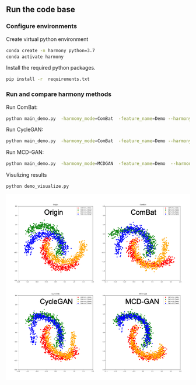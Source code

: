 ## Run the code base
### Configure environments
Create virtual python environment
```sh
conda create -n harmony python=3.7
conda activate harmony
```
Install the required python packages.
```sh
pip install -r  requirements.txt
```

### Run and compare harmony methods 
Run ComBat: 
```sh
python main_demo.py  -harmony_mode=ComBat  -feature_name=Demo --harmony_retrain=1
```
Run CycleGAN:
```sh
python main_demo.py  -harmony_mode=ComBat  -feature_name=Demo --harmony_retrain=1
```
Run MCD-GAN:
```sh
python main_demo.py  -harmony_mode=MCDGAN  -feature_name=Demo  --harmony_retrain=1 --lambda_discrepancy_control=3.2
```
Visulizing results
```sh
python demo_visualize.py
```
![Methods Comparison](./code/result/Picture1.png)
